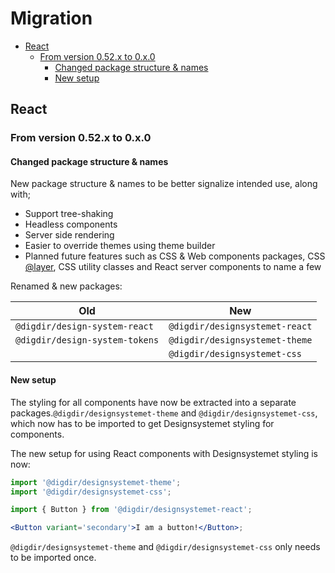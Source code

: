 <h1>Migration</h1>

- [React](#react)
  - [From version 0.52.x to 0.x.0](#from-version-052x-to-0x0)
    - [Changed package structure \& names](#changed-package-structure--names)
    - [New setup](#new-setup)

## React

### From version 0.52.x to 0.x.0

#### Changed package structure & names

New package structure & names to be better signalize intended use, along with;

- Support tree-shaking
- Headless components
- Server side rendering
- Easier to override themes using theme builder
- Planned future features such as CSS & Web components packages, CSS [@layer](https://developer.mozilla.org/en-US/docs/Web/CSS/@layer), CSS utility classes and React server components to name a few

Renamed & new packages:

| Old                            | New                            |
| ------------------------------ | ------------------------------ |
| `@digdir/design-system-react`  | `@digdir/designsystemet-react` |
| `@digdir/design-system-tokens` | `@digdir/designsystemet-theme` |
|                                | `@digdir/designsystemet-css`   |

#### New setup

The styling for all components have now be extracted into a separate packages.`@digdir/designsystemet-theme` and `@digdir/designsystemet-css`, which now has to be imported to get Designsystemet styling for components.

The new setup for using React components with Designsystemet styling is now:

```jsx
import '@digdir/designsystemet-theme';
import '@digdir/designsystemet-css';

import { Button } from '@digdir/designsystemet-react';

<Button variant='secondary'>I am a button!</Button>;
```

`@digdir/designsystemet-theme` and `@digdir/designsystemet-css` only needs to be imported once.
